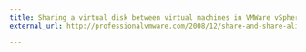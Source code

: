```yaml
---
title: Sharing a virtual disk between virtual machines in VMWare vSphere 5.5
external_url: http://professionalvmware.com/2008/12/share-and-share-alike-sharing-vmdks-between-virtual-machines/

---
```


